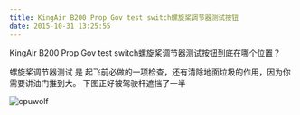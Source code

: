 ```yaml
---
title: KingAir B200 Prop Gov test switch螺旋桨调节器测试按钮
date: 2015-10-31 13:25:55
---
```


KingAir B200 Prop Gov test switch螺旋桨调节器测试按钮到底在哪个位置？

螺旋桨调节器测试 是 起飞前必做的一项检查，还有清除地面垃圾的作用，因为你需要讲油门推到大。
下图正好被驾驶杆遮挡了一半

![cpuwolf](/images/data/attachment/201510/31/212330u2w5jnnczobnu2bu.jpg)



